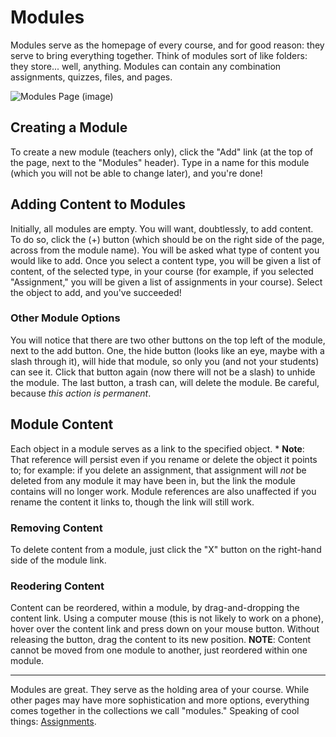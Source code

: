 # Modules

Modules serve as the homepage of every course, and for good reason: they serve to bring everything together. Think of modules sort of like folders: they store... well, anything. Modules can contain any combination assignments, quizzes, files, and pages.

<img style="min-width:75% !important;margin:auto;display:block;" alt="Modules Page (image)" src="./files/teachers_module-page.png" />

## Creating a Module
To create a new module (teachers only), click the "Add" link (at the top of the page, next to the "Modules" header). Type in a name for this module (which you will not be able to change later), and you're done!

## Adding Content to Modules
Initially, all modules are empty. You will want, doubtlessly, to add content. To do so, click the (+) button (which should be on the right side of the page, across from the module name). You will be asked what type of content you would like to add. Once you select a content type, you will be given a list of content, of the selected type, in your course (for example, if you selected "Assignment," you will be given a list of assignments in your course). Select the object to add, and you've succeeded!

### Other Module Options
You will notice that there are two other buttons on the top left of the module, next to the add button. One, the hide button (looks like an eye, maybe with a slash through it), will hide that module, so only you (and not your students) can see it. Click that button again (now there will not be a slash) to unhide the module. The last button, a trash can, will delete the module. Be careful, because *this action is permanent*.

## Module Content
Each object in a module serves as a link to the specified object. 
    * **Note**: That reference will persist even if you rename or delete the object it points to; for example: if you delete an assignment, that assignment will *not* be deleted from any module it may have been in, but the link the module contains will no longer work. Module references are also unaffected if you rename the content it links to, though the link will still work.

### Removing Content
To delete content from a module, just click the "X" button on the right-hand side of the module link.
### Reodering Content
Content can be reordered, within a module, by drag-and-dropping the content link. Using a computer mouse (this is not likely to work on a phone), hover over the content link and press down on your mouse button. Without releasing the button, drag the content to its new position. **NOTE**: Content cannot be moved from one module to another, just reordered within one module.

***

Modules are great. They serve as the holding area of your course. While other pages may have more sophistication and more options, everything comes together in the collections we call "modules." Speaking of cool things: [Assignments](#/04-using_platform/03-courses/03-assignments/01-about_assignments.md).
